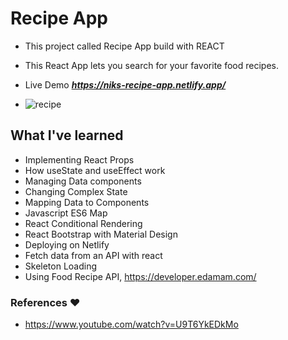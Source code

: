# Recipe App

- This project called Recipe App build with REACT
- This React App lets you search for your favorite food recipes.
- Live Demo ***https://niks-recipe-app.netlify.app/***

- ![recipe](https://i.imgur.com/QuBojTY.png)

## What I've learned

- Implementing React Props
- How useState and useEffect work
- Managing Data components
- Changing Complex State
- Mapping Data to Components
- Javascript ES6 Map
- React Conditional Rendering
- React Bootstrap with Material Design
- Deploying on Netlify
- Fetch data from an API with react
- Skeleton Loading
- Using Food Recipe API, https://developer.edamam.com/

### References ❤

- https://www.youtube.com/watch?v=U9T6YkEDkMo
